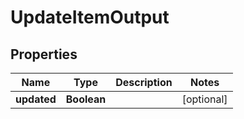 

# UpdateItemOutput


## Properties

| Name | Type | Description | Notes |
|------------ | ------------- | ------------- | -------------|
|**updated** | **Boolean** |  |  [optional] |




